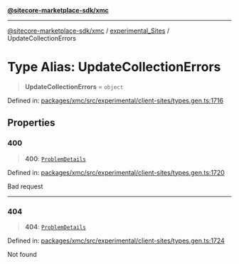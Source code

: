 [**@sitecore-marketplace-sdk/xmc**](../../../../README.md)

***

[@sitecore-marketplace-sdk/xmc](../../../../README.md) / [experimental\_Sites](../README.md) / UpdateCollectionErrors

# Type Alias: UpdateCollectionErrors

> **UpdateCollectionErrors** = `object`

Defined in: [packages/xmc/src/experimental/client-sites/types.gen.ts:1716](https://github.com/Sitecore/marketplace-sdk/blob/main/packages/xmc/src/experimental/client-sites/types.gen.ts#L1716)

## Properties

### 400

> **400**: [`ProblemDetails`](ProblemDetails.md)

Defined in: [packages/xmc/src/experimental/client-sites/types.gen.ts:1720](https://github.com/Sitecore/marketplace-sdk/blob/main/packages/xmc/src/experimental/client-sites/types.gen.ts#L1720)

Bad request

***

### 404

> **404**: [`ProblemDetails`](ProblemDetails.md)

Defined in: [packages/xmc/src/experimental/client-sites/types.gen.ts:1724](https://github.com/Sitecore/marketplace-sdk/blob/main/packages/xmc/src/experimental/client-sites/types.gen.ts#L1724)

Not found
